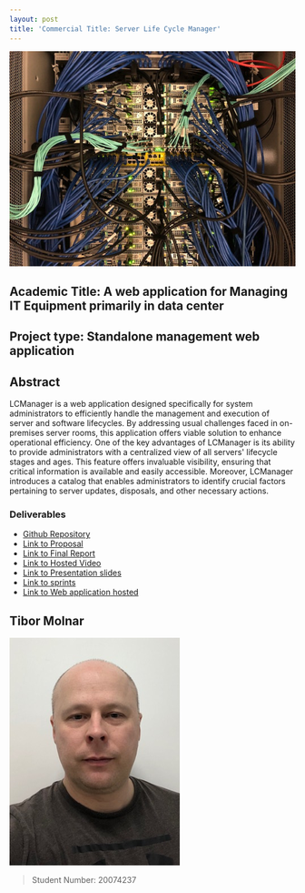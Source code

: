 ```yaml
---
layout: post
title: 'Commercial Title: Server Life Cycle Manager'
---
```


![](/assets/img/server1.jpeg)



## Academic Title: A web application for Managing IT Equipment primarily in data center


## Project type: Standalone management web application


## Abstract
LCManager is a web application designed specifically for system administrators to efficiently handle the management and execution of server and software lifecycles. By addressing usual challenges faced in on-premises server rooms, this application offers viable solution to enhance operational efficiency. One of the key advantages of LCManager is its ability to provide administrators with a centralized view of all servers' lifecycle stages and ages. This feature offers invaluable visibility, ensuring that critical information is available and easily accessible. Moreover, LCManager introduces a catalog that enables administrators to identify crucial factors pertaining to server updates, disposals, and other necessary actions.


### Deliverables
* [Github Repository](https://github.com/csibman27/LCManagerV3)
* [Link to Proposal](https://docs.google.com/document/d/1bgDe8jQAO7s6_aowm_xHE41zpCl0EDy7/edit?usp=sharing&ouid=115669550951731795424&rtpof=true&sd=true)
* [Link to Final Report](https://drive.google.com/file/d/1zYeikzXRM3QF4BC5gPeq4MRNmibw446G/view?usp=sharing)
* [Link to Hosted Video](https://youtu.be/1XFcvhdRJjk)
* [Link to Presentation slides](http://87.44.17.215:1948/slides.md#/)
* [Link to sprints](http://87.44.17.215:1948/slides.md#/12)
* [Link to Web application hosted](https://lcmanager.waltoninstitute.ie/)


## Tibor Molnar
![](/assets/img/tmolnar2_pic.png)

>  Student Number: 20074237

